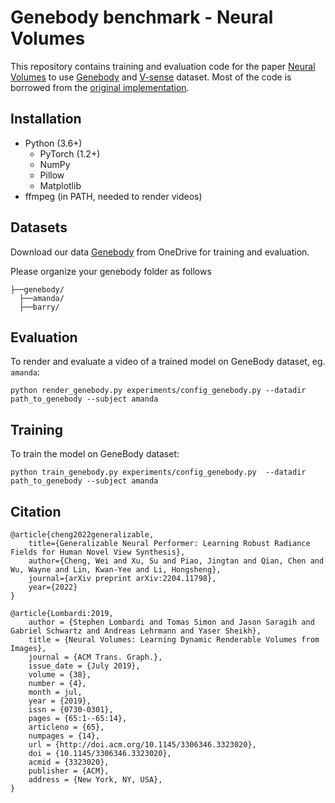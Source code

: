 # Genebody benchmark - Neural Volumes

This repository contains training and evaluation code for the paper 
[Neural Volumes](https://arxiv.org/abs/1906.07751) to use [Genebody](https://generalizable-neural-performer.github.io/) and [V-sense](https://v-sense.scss.tcd.ie/news/v-sense-volumetric-video-quality-database/) dataset. Most of the code is borrowed from the [original implementation](https://github.com/facebookresearch/neuralvolumes).


## Installation
* Python (3.6+)
  * PyTorch (1.2+)
  * NumPy
  * Pillow
  * Matplotlib
* ffmpeg (in PATH, needed to render videos)

## Datasets
Download our data [Genebody](https://generalizable-neural-performer.github.io/genebody.html) from OneDrive for training and evaluation.

Please organize your genebody folder as follows
```
├──genebody/
  ├──amanda/
  ├──barry/
```
## Evaluation
To render and evaluate a video of a trained model on GeneBody dataset, eg. `amanda`:
```
python render_genebody.py experiments/config_genebody.py --datadir path_to_genebody --subject amanda
```

## Training

To train the model on GeneBody dataset:
```
python train_genebody.py experiments/config_genebody.py  --datadir path_to_genebody --subject amanda
```

## Citation
```
@article{cheng2022generalizable,
    title={Generalizable Neural Performer: Learning Robust Radiance Fields for Human Novel View Synthesis},
    author={Cheng, Wei and Xu, Su and Piao, Jingtan and Qian, Chen and Wu, Wayne and Lin, Kwan-Yee and Li, Hongsheng},
    journal={arXiv preprint arXiv:2204.11798},
    year={2022}
}

@article{Lombardi:2019,
    author = {Stephen Lombardi and Tomas Simon and Jason Saragih and Gabriel Schwartz and Andreas Lehrmann and Yaser Sheikh},
    title = {Neural Volumes: Learning Dynamic Renderable Volumes from Images},
    journal = {ACM Trans. Graph.},
    issue_date = {July 2019},
    volume = {38},
    number = {4},
    month = jul,
    year = {2019},
    issn = {0730-0301},
    pages = {65:1--65:14},
    articleno = {65},
    numpages = {14},
    url = {http://doi.acm.org/10.1145/3306346.3323020},
    doi = {10.1145/3306346.3323020},
    acmid = {3323020},
    publisher = {ACM},
    address = {New York, NY, USA},
}
```